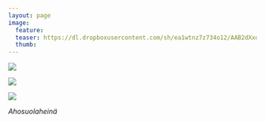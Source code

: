 ```yaml
---
layout: page
image:
  feature:
  teaser: https://dl.dropboxusercontent.com/sh/ea1wtnz7z734o12/AAB2dXxdURz-SBgUbShXJFika/luontokuvat/syksy/DSC35688-245px.jpg
  thumb:
---
```


[![](https://dl.dropboxusercontent.com/sh/ea1wtnz7z734o12/AABVIMf94vGDjtJUCUr6kSN3a/luontokuvat/syksy/DSC35684-800px.jpg)](https://dl.dropboxusercontent.com/sh/ea1wtnz7z734o12/AACq1YYDYlE4p5vfoFac8wIba/luontokuvat/syksy/DSC35684.jpg)

[![](https://dl.dropboxusercontent.com/sh/ea1wtnz7z734o12/AABXicBsGFdN9kO537L-vAwLa/luontokuvat/syksy/DSC35680-800px.jpg)](https://dl.dropboxusercontent.com/sh/ea1wtnz7z734o12/AACFdswYFEpG0qHjNgNpvLGya/luontokuvat/syksy/DSC35680.jpg)

[![](https://dl.dropboxusercontent.com/sh/ea1wtnz7z734o12/AADa5hq9AR9FkFehsYTtb9G_a/luontokuvat/syksy/DSC35688-800px.jpg)](https://dl.dropboxusercontent.com/sh/ea1wtnz7z734o12/AABzHoBLGRBYDshJTkZ6DjsUa/luontokuvat/syksy/DSC35688.jpg)

*Ahosuolaheinä*
